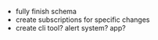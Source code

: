 - fully finish schema
- create subscriptions for specific changes
- create cli tool? alert system? app?
